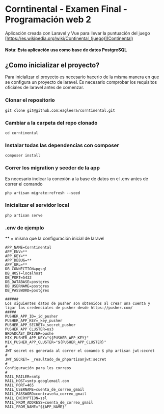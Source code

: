 # Corntinental - Examen Final - Programación web 2
Aplicación creada con Laravel y Vue para llevar la puntuación del juego [https://es.wikipedia.org/wiki/Continental_(juego)](Continental)

#### Nota: Esta aplicación usa como base de datos PostgreSQL

## ¿Como inicializar el proyecto?
Para inicializar el proyecto es necesario hacerlo de la misma manera en que se configura un proyecto de laravel.
Es necesario comprobar los requisitos oficiales de laravel antes de comenzar.

### Clonar el repositorio
```
git clone git@github.com:eagleera/corntinental.git
```
### Cambiar a la carpeta del repo clonado
```
cd corntinental
```
### Instalar todas las dependencias con composer
```
composer install
```
### Correr los migration y seeder  de la app
Es necesario indicar la conexión a la base de datos en el .env antes de correr el comando
```
php artisan migrate:refresh --seed
```
### Inicializar el servidor local
```
php artisan serve
```
### .env de ejemplo
** = misma que la configuración inicial de laravel
```
APP_NAME=Corntinental
APP_ENV=**
APP_KEY=**
APP_DEBUG=**
APP_URL=**
DB_CONNECTION=pgsql
DB_HOST=localhost
DB_PORT=5432
DB_DATABASE=postgres
DB_USERNAME=postgres
DB_PASSWORD=postgres

######
Los siguientes datos de pusher son obtenidos al crear una cuenta y ligar las credenciales de pusher desde https://pusher.com/
#####
PUSHER_APP_ID=_id_pusher
PUSHER_APP_KEY=_key_pusher
PUSHER_APP_SECRET=_secret_pusher
PUSHER_APP_CLUSTER=us3
BROADCAST_DRIVER=pushe
MIX_PUSHER_APP_KEY="${PUSHER_APP_KEY}"
MIX_PUSHER_APP_CLUSTER="${PUSHER_APP_CLUSTER}"
#
JWT secret es generada al correr el comando $ php artisan jwt:secret
#
JWT_SECRET= _resultado_de_phpartisanjwt:secret
#
Configuración para los correos
#
MAIL_MAILER=smtp
MAIL_HOST=smtp.googlemail.com
MAIL_PORT=465
MAIL_USERNAME=cuenta_de_correo_gmail
MAIL_PASSWORD=contraseña_correo_gmail
MAIL_ENCRYPTION=ssl
MAIL_FROM_ADDRESS=cuenta_de_correo_gmail
MAIL_FROM_NAME="${APP_NAME}"
```